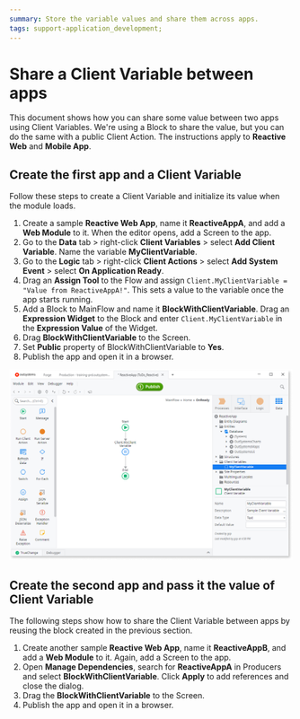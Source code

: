 ```yaml
---
summary: Store the variable values and share them across apps.
tags: support-application_development;
---
```


# Share a Client Variable between apps

This document shows how you can share some value between two apps using Client Variables. We're using a Block to share the value, but you can do the same with a public Client Action. The instructions apply to **Reactive Web** and **Mobile App**.

## Create the first app and a Client Variable

Follow these steps to create a Client Variable and initialize its value when the module loads.

1. Create a sample **Reactive Web App**, name it **ReactiveAppA**, and add a **Web Module** to it. When the editor opens, add a Screen to the app.
1. Go to the **Data** tab > right-click **Client Variables** > select **Add Client Variable**. Name the variable **MyClientVariable**.
1. Go to the **Logic** tab > right-click **Client Actions** > select **Add System Event** > select **On Application Ready**.
1. Drag an **Assign Tool** to the Flow and assign `Client.MyClientVariable = "Value from ReactiveAppA!"`. This sets a value to the variable once the app starts running.
1. Add a Block to MainFlow and name it **BlockWithClientVariable**. Drag an **Expression Widget** to the Block and enter `Client.MyClientVariable` in the **Expression Value** of the Widget.
1. Drag **BlockWithClientVariable** to the Screen.
1. Set **Public** property of BlockWithClientVariable to **Yes**.
1. Publish the app and open it in a browser.

![Sample App A with a Client Variable](<images/client-variable.png?width=700>)

## Create the second app and pass it the value of Client Variable

The following steps show how to share the Client Variable between apps by reusing the block created in the previous section.

1. Create another sample **Reactive Web App**, name it **ReactiveAppB**, and add a **Web Module** to it. Again, add a Screen to the app.
2. Open **Manage Dependencies**, search for **ReactiveAppA** in Producers and select **BlockWithClientVariable**. Click **Apply** to add references and close the dialog.
3. Drag the **BlockWithClientVariable** to the Screen.
4. Publish the app and open it in a browser.

